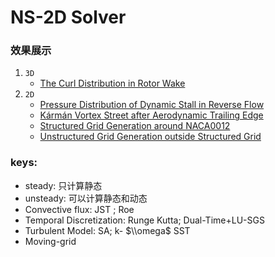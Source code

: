 # NS-2D Solver

### 效果展示
1. `3D`
   - [The Curl Distribution in Rotor Wake](http://v.youku.com/v_show/id_XMTY0NzM1MDQyMA==.html)
2. `2D`
   - [Pressure Distribution of Dynamic Stall in Reverse Flow](http://v.youku.com/v_show/id_XMTYxOTU0MzQ5Mg==.html)</br>
   - [Kármán Vortex Street after Aerodynamic Trailing Edge](http://v.youku.com/v_show/id_XMTYxOTU0MzgyNA==.html)</br>
   - [Structured Grid Generation around NACA0012](http://v.youku.com/v_show/id_XMTYxOTU0NDUzMg==.html)</br>
   - [Unstructured Grid Generation outside Structured Grid](http://v.youku.com/v_show/id_XMTYxOTU0NDc2OA==.html)

### keys:
- steady: 只计算静态
- unsteady: 可以计算静态和动态
- Convective flux: JST ; Roe
- Temporal Discretization: Runge Kutta; Dual-Time+LU-SGS
- Turbulent Model: SA; k- $\\omega$ SST
- Moving-grid
